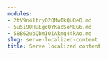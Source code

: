 ```yaml
---
modules:
- 2tV9n41tryO2QMwIkQUQeQ.md
- 5u5i90HuEgcOYKacSoMEG6.md
- 58B62ubQbmIOiAkmq44kAo.md
slug: serve-localized-content
title: Serve localized content
---
```

